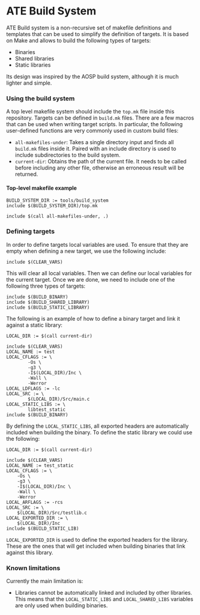 # ATE Build System

ATE Build system is a non-recursive set of makefile definitions and templates that can be used to simplify the definition of targets. It is based on Make and allows to build the following types of targets:
  * Binaries
  * Shared libraries
  * Static libraries

Its design was inspired by the AOSP build system, although it is much lighter and simple.

### Using the build system

A top level makefile system should include the `top.mk` file inside this repository. Targets can be defined in `build.mk` files. There are a few macros that can be used when writing target scripts. In particular, the following user-defined functions are very commonly used in custom build files:

  * `all-makefiles-under`: Takes a single directory input and finds all `build.mk` files inside it. Paired with an include directory is used to include subdirectories to the build system.
  * `current-dir`: Obtains the path of the current file. It needs to be called before including any other file, otherwise an erroneous result will be returned. 

#### Top-level makefile example

```
BUILD_SYSTEM_DIR := tools/build_system
include $(BUILD_SYSTEM_DIR)/top.mk

include $(call all-makefiles-under, .)
```

### Defining targets

In order to define targets local variables are used. To ensure that they are empty when defining a new target, we use the following include:

```
include $(CLEAR_VARS)
```

This will clear all local variables. Then we can define our local variables for the current target. Once we are done, we need to include one of the following three types of targets:

```
include $(BUILD_BINARY)
include $(BUILD_SHARED_LIBRARY)
include $(BUILD_STATIC_LIBRARY)
```

The following is an example of how to define a binary target and link it against a static library:

```
LOCAL_DIR := $(call current-dir)

include $(CLEAR_VARS)
LOCAL_NAME := test
LOCAL_CFLAGS := \
        -Os \
        -g3 \
        -I$(LOCAL_DIR)/Inc \
        -Wall \
        -Werror
LOCAL_LDFLAGS := -lc
LOCAL_SRC := \
        $(LOCAL_DIR)/Src/main.c
LOCAL_STATIC_LIBS := \
        libtest_static
include $(BUILD_BINARY)
```

By defining the `LOCAL_STATIC_LIBS`, all exported headers are automatically included when building the binary. To define the static library we could use the following:

```
LOCAL_DIR := $(call current-dir)

include $(CLEAR_VARS)
LOCAL_NAME := test_static
LOCAL_CFLAGS := \
	-Os \
	-g3 \
	-I$(LOCAL_DIR)/Inc \
	-Wall \
	-Werror
LOCAL_ARFLAGS := -rcs
LOCAL_SRC := \
	$(LOCAL_DIR)/Src/testlib.c
LOCAL_EXPORTED_DIR := \
	$(LOCAL_DIR)/Inc
include $(BUILD_STATIC_LIB)
```

`LOCAL_EXPORTED_DIR` is used to define the exported headers for the library. These are the ones that will get included when building binaries that link against this library.

### Known limitations

Currently the main limitation is:
  * Libraries cannot be automatically linked and included by other libraries. This means that the `LOCAL_STATIC_LIBS` and `LOCAL_SHARED_LIBS` variables are only used when building binaries.
